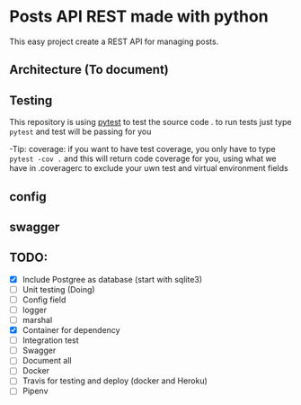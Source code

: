 # Posts API REST made with python

This easy project create a REST API for managing posts.
## Architecture (To document)
## Testing 
This repository is using [pytest](https://docs.pytest.org/en/latest/contents.html#toc)
to test the source code . to run tests just type ` pytest` and test will be passing for you

-Tip: coverage: if you want to have test coverage, you only have to type `pytest -cov .` and this will return code
 coverage for you, using what we have in .coveragerc to exclude your uwn test and virtual environment fields  
## config 
## swagger



## TODO:
- [x] Include Postgree as database (start with sqlite3)
- [ ] Unit testing (Doing)
- [ ] Config field
- [ ] logger
- [ ] marshal 
- [x] Container for dependency
- [ ] Integration test 
- [ ] Swagger
- [ ] Document all
- [ ] Docker
- [ ] Travis for testing and deploy (docker and Heroku)
- [ ] Pipenv
